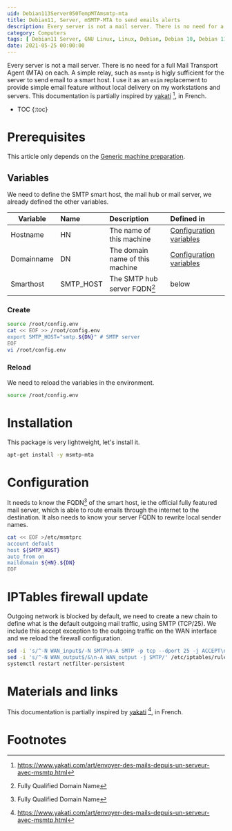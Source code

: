 ```yaml
---
uid: Debian113Server050TempMTAmsmtp-mta
title: Debian11, Server, mSMTP-MTA to send emails alerts
description: Every server is not a mail server. There is no need for a full Mail Transport Agent (MTA) on each. A simple one, such as `msmtp` is higly sufficient for the server to send email to a smart host. I use it as an `exim` replacement to provide simple email feature without local delivery on my workstations and servers.
category: Computers
tags: [ Debian11 Server, GNU Linux, Linux, Debian, Debian 10, Debian 11, Buster, Bullseye, Server, Installation, MTA, Mail Transport Agent, mSMTP, Firewall, IPTables, Smarthost ]
date: 2021-05-25 00:00:00
---
```

Every server is not a mail server. There is no need for a full Mail Transport Agent (MTA) on each. A simple relay, such as `msmtp` is higly sufficient for the server to send email to a smart host. I use it as an `exim` replacement to provide simple email feature without local delivery on my workstations and servers. This documentation is partially inspired by [yakati][yakati] [^1], in French.

* TOC
{:toc}

# Prerequisites

This article only depends on the [Generic machine preparation](/pages/en/tags/#debian11-preparation).

## Variables
We need to define the SMTP smart host, the mail hub or mail server, we already defined the other variables.

| Variable | Name | Description | Defined in |
|---|:---|:---|:---|
| Hostname | HN | The name of this machine | [Configuration variables](/Debian111PostInstall010Configurationvariables-en/) |
| Domainname | DN | The domain name of this machine | [Configuration variables](/Debian111PostInstall010Configurationvariables-en/) |
| Smarthost | SMTP_HOST | The SMTP hub server FQDN[^2] | below |

### Create
```bash
source /root/config.env
cat << EOF >> /root/config.env
export SMTP_HOST="smtp.${DN}" # SMTP server
EOF
vi /root/config.env
```

### Reload
We need to reload the variables in the environment.
```bash
source /root/config.env
```

# Installation
This package is very lightweight, let's install it.
```bash
apt-get install -y msmtp-mta
```

# Configuration
It needs to know the FQDN[^2] of the smart host, ie the official fully featured mail server, which is able to route emails
through the internet to the destination. It also needs to know your server FQDN to rewrite local sender names.

```bash
cat << EOF >/etc/msmtprc 
account default
host ${SMTP_HOST}
auto_from on
maildomain ${HN}.${DN}
EOF
```

# IPTables firewall update
Outgoing network is blocked by default, we need to create a new chain to define what is the default outgoing mail traffic, using
SMTP (TCP/25). We include this accept exception to the outgoing traffic on the WAN interface and we reload the firewall
configuration.
```bash
sed -i 's/^-N WAN_input$/-N SMTP\n-A SMTP -p tcp --dport 25 -j ACCEPT\n\n&/' /etc/iptables/rules.v4
sed -i 's/^-N WAN_output$/&\n-A WAN_output -j SMTP/' /etc/iptables/rules.v4
systemctl restart netfilter-persistent
```

# Materials and links
This documentation is partially inspired by [yakati][yakati] [^1], in French.

# Footnotes

[yakati]: https://www.yakati.com/art/envoyer-des-mails-depuis-un-serveur-avec-msmtp.html "Envoyer des mails depuis un server avec mSMTP"
[^1]: https://www.yakati.com/art/envoyer-des-mails-depuis-un-serveur-avec-msmtp.html
[^2]: Fully Qualified Domain Name
